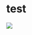 # test

![](https://pricing-image.gitfundme.com/34875382-033f-45db-8c9b-65f3c5ec1697/1786662e-9646-4266-bbfd-f994d421ab0d/table.svg)
